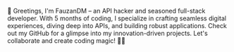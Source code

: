 👋 Greetings, I'm FauzanDM – an API hacker and seasoned full-stack developer. With 5 months of coding, I specialize in crafting seamless digital experiences, diving deep into APIs, and building robust applications. Check out my GitHub for a glimpse into my innovation-driven projects. Let's collaborate and create coding magic! 🚀🌐
